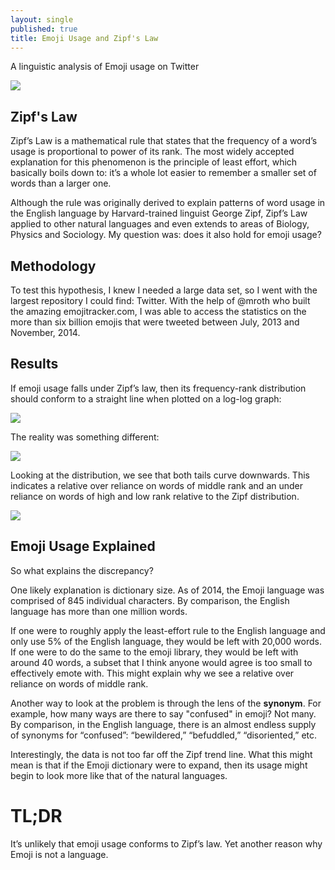 ```yaml
---
layout: single
published: true
title: Emoji Usage and Zipf's Law
---
```


A linguistic analysis of Emoji usage on Twitter

![](https://peterbaldridge.github.io/media/emoji/banner.PNG)

## Zipf's Law

Zipf’s Law is a mathematical rule that states that the frequency of a word’s usage is proportional to power of its rank. The most widely accepted explanation for this phenomenon is the principle of least effort, which basically boils down to: it’s a whole lot easier to remember a smaller set of words than a larger one.

Although the rule was originally derived to explain patterns of word usage in the English language by Harvard-trained linguist George Zipf, Zipf’s Law applied to other natural languages and even extends to areas of Biology, Physics and Sociology. My question was: does it also hold for emoji usage?

## Methodology

To test this hypothesis, I knew I needed a large data set,  so I went with the largest repository I could find: Twitter. With the help of  @mroth who built the amazing emojitracker.com, I was able to access the statistics on the more than six billion emojis that were tweeted between July, 2013 and November, 2014.

## Results

If emoji usage falls under Zipf’s law, then its frequency-rank distribution should conform to a straight line when plotted on a log-log graph:

![](https://peterbaldridge.github.io/media/emoji/chart3.jpg)

The reality was something different:

![](https://peterbaldridge.github.io/media/emoji/chart2.jpg)

Looking at the distribution, we see that both tails curve downwards. This indicates a relative over reliance on words of middle rank and an under reliance on words of high and low rank relative to the Zipf distribution.

![](https://peterbaldridge.github.io/media/emoji/chart1.jpg)

## Emoji Usage Explained

So what explains the discrepancy?

One likely explanation is dictionary size. As of 2014, the Emoji language was comprised of 845 individual characters. By comparison, the English language has more than one million words.

If one were to roughly apply the least-effort rule to the English language and only use 5% of the English language, they would be left with 20,000 words. If one were to do the same to the emoji library, they would be left with around 40 words, a subset that I think anyone would agree is too small to effectively emote with. This might explain why we see a relative over reliance on words of middle rank.

Another way to look at the problem is through the lens of the **synonym**. For example, how many ways are there to say "confused" in emoji? Not many. By comparison, in the English language, there is an almost endless supply of synonyms for “confused”: “bewildered,” “befuddled,” “disoriented,” etc.

Interestingly, the data is not too far off the Zipf trend line. What this might mean is that if the Emoji dictionary were to expand, then its usage might begin to look more like that of the natural languages.

# TL;DR

It’s unlikely that emoji usage conforms to Zipf’s law. Yet another reason why Emoji is not a language.
